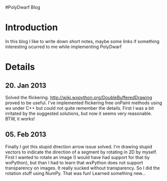 #PolyDwarf Blog

# Introduction #

In this blog I like to write down short notes, maybe some links if something interesting ocurred to me while implementing PolyDwarf


# Details #

## 20. Jan 2013 ##
Solved the flickering. http://wiki.wxpython.org/DoubleBufferedDrawing proved to be useful. I've implemented flickering free onPaint methods using wx under C++ but could not quite remember the details. First I was a bit irritated by the suggested solutions, but now it seems very reasonable. BTW, it works!

## 05. Feb 2013 ##
Finally I got this stupid direction arrow issue solved. I'm drawing stupid vectors to indicate the direction of a segment by rotating in 2D by myself. First I wanted to rotate an image (I would have had support for that by wxPython), but than I had to learn that wxPython does not support transparency on images. It really sucked without transparency. So I did the rotation stuff using NumPy. That was fun! Learned something new...